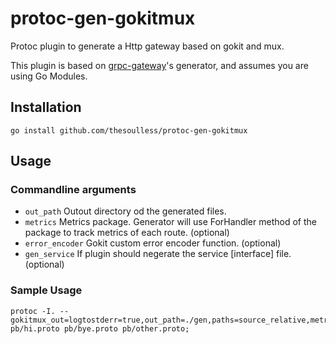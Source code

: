 # protoc-gen-gokitmux
Protoc plugin to generate a Http gateway based on gokit and mux.

This plugin is based on [grpc-gateway](https://github.com/grpc-ecosystem/grpc-gateway)'s generator, and assumes you are using Go Modules.

## Installation
`go install github.com/thesoulless/protoc-gen-gokitmux`

## Usage

### Commandline arguments
* `out_path` Outout directory od the generated files.
* `metrics` Metrics package. Generator will use ForHandler method of the package to track metrics of each route. (optional)
* `error_encoder` Gokit custom error encoder function. (optional)
* `gen_service` If plugin should negerate the service [interface] file. (optional)


### Sample Usage
```
protoc -I. --gokitmux_out=logtostderr=true,out_path=./gen,paths=source_relative,metrics=github.com/user/repo/metrics,error_encoder=myErrorEncoder,gen_service=true,grpc_configuration=pb/api.yaml:./ pb/hi.proto pb/bye.proto pb/other.proto;
```
